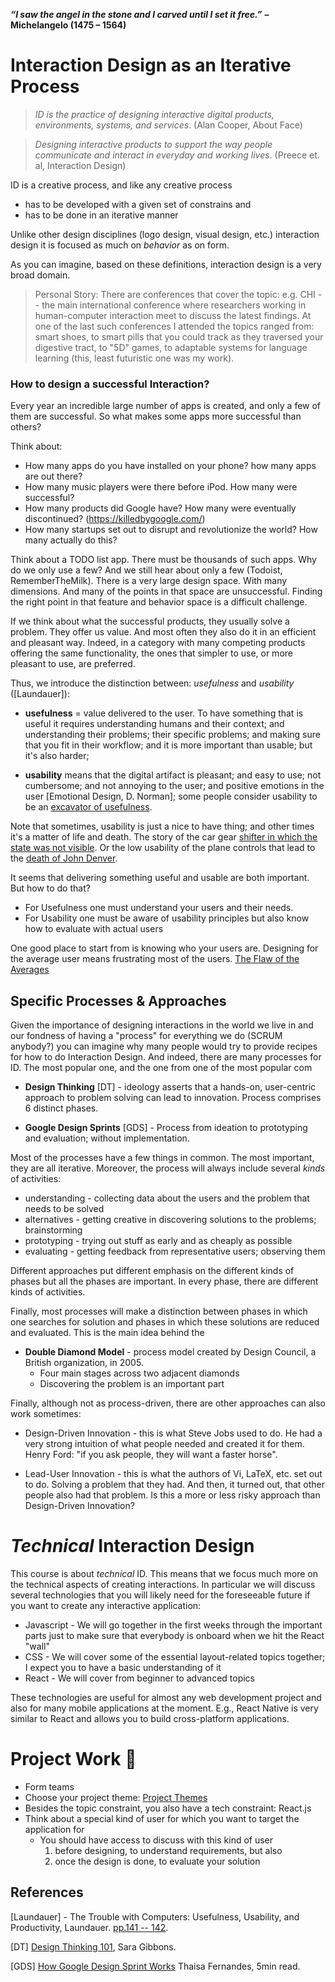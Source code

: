 
_**“I saw the angel in the stone and I carved until I set it free.”**_ **– Michelangelo (1475 – 1564)**

# Interaction Design as an Iterative  Process

> *ID is the practice of designing interactive digital products, environments, systems, and services*. (Alan Cooper, About Face)

> *Designing interactive products to support the way people communicate and interact in everyday and working lives*. (Preece et. al, Interaction Design)

ID is a creative process, and like any creative process
- has to be developed with a given set of constrains and 
- has to be done in an iterative manner

Unlike other design disciplines (logo design, visual design, etc.) interaction design it is focused as much on *behavior* as on form.

As you can imagine, based on these definitions, interaction design is a very broad domain. 

> Personal Story: There are conferences that cover the topic: e.g. CHI -- the main international conference where researchers working in human-computer interaction meet to discuss the latest findings. At one of the last such conferences I attended the topics ranged from: smart shoes, to smart pills that you could track as they traversed your digestive tract, to "5D" games, to adaptable systems for language learning (this, least futuristic one was my work). 

### How to design a successful Interaction?
Every year an incredible large number of apps is created, and only a few of them are successful. So what makes some apps more successful than others? 

Think about:
 
 - How many apps do you have installed on your phone? how many apps are out there?
 - How many music players were there before iPod. How many were successful? 
 - How many products did Google have? How many were eventually discontinued? (https://killedbygoogle.com/)
 - How many startups set out to disrupt and revolutionize the world? How many actually do this? 

Think about a TODO list app. There must be thousands of such apps. Why do we only use a few? And we still hear about only a few (Todoist, RememberTheMilk). There is a very large design space. With many dimensions. And many of the points in that space are unsuccessful. Finding the right point in that feature and behavior space is a difficult challenge. 

If we think about what the successful products, they usually solve a problem. They offer us value. And most often they also do it in an efficient and pleasant way. Indeed, in a category with many competing products offering the same functionality, the ones that simpler to use, or more pleasant to use, are preferred. 

Thus, we introduce the distinction between: *usefulness* and *usability* ([Laundauer]): 

* **usefulness** = value delivered to the user. To have something that is useful it requires understanding humans and their context; and understanding their problems; their specific problems; and making sure that you fit in their workflow; and it is more important than usable; but it's also harder; 

* **usability** means that the digital artifact is pleasant; and easy to use; not cumbersome; and not annoying to the user; and positive emotions in the user [Emotional Design, D. Norman]; some people consider usability to be an [excavator of usefulness](https://bitzesty.com/2014/05/15/usability-and-usefulness-in-ux-web-design/).

Note that sometimes, usability is just a nice to have thing; and other times it's a matter of life and death. The story of the car gear [shifter in which the state was not visible](https://uxdesign.cc/the-usability-issue-that-caused-1-death-and-38-injuries-97911dfa5c7f). Or the low usability of the plane controls that lead to the [death of John Denver](https://www.ntsb.gov/news/press-releases/Pages/NTSB_Determines_John_Denvers_Crash_Caused_by_Poor_Placement_of_Fuel_Selector_Handle_Diverting_His_Attention_During_Flight.aspx).  


It seems that delivering something useful and usable are both important. But how to do that? 

- For Usefulness one must understand your users and their needs. 
- For Usability one must be aware of usability principles but also know how to evaluate with actual users 

One good place to start from is knowing who your users are. Designing for the average user means frustrating most of the users. [The Flaw of the Averages](https://www.thestar.com/news/insight/2016/01/16/when-us-air-force-discovered-the-flaw-of-averages.html)


## Specific Processes & Approaches
Given the importance of designing interactions in the world we live in and our fondness of having a "process" for everything we do (SCRUM anybody?) you can imagine why many people would try to provide recipes for how to do Interaction Design. And indeed, there are many processes for ID. The most popular one, and the one from one of the most popular com
 
 - **Design Thinking** [DT] - ideology asserts that a hands-on, user-centric approach to problem solving can lead to innovation. Process comprises 6 distinct phases. 

 - **Google Design Sprints** [GDS] - Process from ideation to prototyping and evaluation; without implementation. 

Most of the processes have a few things in common. The most important, they are all iterative. Moreover, the process will always include several *kinds* of activities: 

 - understanding - collecting data about the users and the problem that needs to be solved
 - alternatives - getting creative in discovering solutions to the problems; brainstorming
 - prototyping - trying out stuff as early and as cheaply as possible
 - evaluating - getting feedback from representative users; observing them

Different approaches put different emphasis on the different kinds of phases but all the phases are important. In every phase, there are different kinds of activities. 

Finally, most processes will make a distinction between phases in which one searches for solution and phases in which these solutions are reduced and evaluated. This is the main idea behind the   

 - **Double Diamond Model** - process model created by Design Council, a British organization, in 2005. 
	 - Four main stages across two adjacent diamonds
	 - Discovering the problem is an important part

Finally, although not as process-driven, there are other approaches can also work sometimes: 

 - Design-Driven Innovation - this is what Steve Jobs used to do. He had a very strong intuition of what people needed and created it for them. Henry Ford: "if you ask people, they will want a faster horse".
 
- Lead-User Innovation - this is what the authors of Vi, LaTeX, etc. set out to do. Solving a problem that they had. And then, it turned out, that other people also had that problem. Is this a more or less risky approach than Design-Driven Innovation? 


# *Technical* Interaction Design

This course is about *technical* ID. This means that we focus much more on the technical aspects of creating interactions. In particular we will discuss several technologies that you will likely need for the foreseeable future if you want to create any interactive application: 

- Javascript - We will go together in the first weeks through the important parts just to make sure that everybody is onboard when we hit the React "wall"
- CSS - We will cover some of the essential layout-related topics together; I expect you to have a basic understanding of it
- React - We will cover from beginner to advanced topics

These technologies are useful for almost any web development project and also for many mobile applications at the moment. E.g., React Native is very similar to React and allows you to build cross-platform applications.





# Project Work 👬

- Form teams 
- Choose your project theme:  [Project Themes](../Project%20Themes.md)
- Besides the topic constraint, you also have a tech constraint: React.js 
- Think about a special kind of user for which you want to target the application for
	- You should have access to discuss with this kind of user 
		1. before designing, to understand requirements, but also 
		2) once the design is done, to evaluate your solution



## References

[Laundauer] - The Trouble with Computers: Usefulness, Usability, and Productivity, Laundauer. [pp.141 -- 142](https://www.ics.uci.edu/~redmiles/ics227-SQ04/papers/Lan95.pdf). 

[DT] [Design Thinking 101](https://www.nngroup.com/articles/design-thinking/), Sara Gibbons. 

[GDS] [How Google Design Sprint Works](https://medium.com/pm101/design-sprints-at-google-85ff62fed5f8) Thaisa Fernandes, 5min read.


